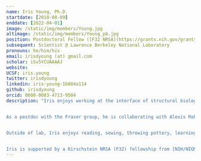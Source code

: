 ```yaml
---
name: Iris Young, Ph.D.
startdate: [2018-08-09]
enddate: [2022-04-01]
image: /static/img/members/Young.jpg
altimage: /static/img/members/Young_pb.jpg
position: Postdoctoral Fellow ([F32 NRSA](https://grants.nih.gov/grants/guide/contacts/parent_F32.html))
subsequent: Scientist @ Lawrence Berkeley National Laboratory
pronouns: he/him/his
email: irisdyoung (at) gmail.com
scholar: iSv5YCUAAAAJ
website:
UCSF: iris.young
twitter: irisdyoung
linkedin: iris-young-1b884a114
github: irisdyoung
orcid: 0000-0003-4713-9504
description: "Iris enjoys working at the interface of structural biology and scientific computing, primarily developing software expanding the capabilities of cutting-edge instrumentation for X-ray diffraction and electron microscopy. He earned his Ph.D. in chemistry from UC Berkeley working with Drs. Junko Yano, Vittal Yachandra and Nick Sauter at Lawrence Berkeley National Laboratory on discovery of the mechanism of water splitting in oxygenic photosynthesis using X-ray free electron laser (XFEL) diffraction. He worked with the Sauter group to develop XFEL diffraction data processing methods, including the cctbx.xfel program for real-time feedback at XFEL experiments, and with the Yano/Yachandra group to solve several of the first high-resolution room temperature structures and the first high-resolution transient state structures of photosystem II, revealing the sequence of changes at the heterometallic cluster that catalyzes oxygen evolution.


As a postdoc with the Fraser group, he is collaborating with Alexis Rohou at Genentech to expand on the cisTEM software for macromolecular structure determination by cryo-electron microscopy (cryo-EM). This project aims to improve the quality of reconstructions from particularly difficult datasets, both by reducing overfitting artifacts and by embedding parameters for particle flexibility into the maps themselves. He is also working on tools built on the Computational Crystallographic Toolbox (ccbtx) to detect unmodeled features in electron density such as post-transcriptional modifications ([qPTxM](https://github.com/fraser-lab/qptm)) or Hoogsteen base pairs ([curiosity](https://github.com/fraser-lab/curiosity)). During the COVID-19 pandemic he has served as co-lead of the crystallography subgroup of the [Structural Biology Consortium](https://qbi.ucsf.edu/qcrg/structuralbiology), associated with the [QBI Coronavirus Research Group](https://qbi.ucsf.edu/) at UCSF, pursuing the discovery of compounds inhibiting SARS-CoV-2 infection.


Outside of lab, Iris enjoys reading, sewing, throwing pottery, learning languages, and his cat [Rory](/pets/#Rory). He measures his coffee intake in LD50s.


Iris is supported by a Kirschstein NRSA (F32) fellowship from [NIH/NIGMS](https://www.nigms.nih.gov/)."
---
```

